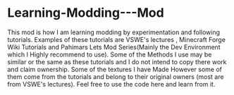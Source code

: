 Learning-Modding---Mod
======================

This mod is how I am learning modding by experimentation and following tutorials. 
Examples of these tutorials are VSWE's lectures , Minecraft Forge Wiki Tutorials and Pahimars Lets Mod Series(Mainly the Dev Environment which I Highly recommend to use).
Some of the Methods I use may be similar or the same as these tutorials and I do not intend to copy there work and claim ownership.
Some of the textures I have Made However some of them come from the tutorials and belong to their original owners (most are from VSWE's lectures).
Feel free to use the code here and learn from it.